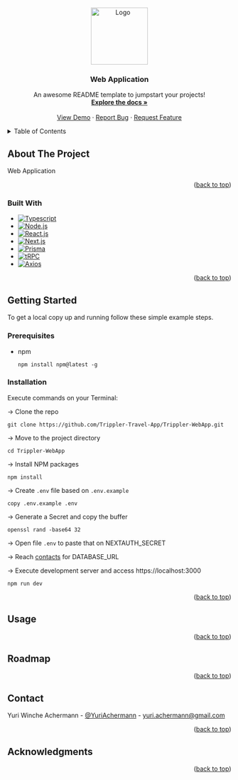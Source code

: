 <a name="readme-top"></a>

<!-- PROJECT LOGO -->
<br />
<div align="center">
  <a href="https://website.com">
    <img src="https://i.imgur.com/0P06Io8.png" alt="Logo" width="128" height="128">
  </a>

  <h3 align="center">Web Application</h3>

  <p align="center">
    An awesome README template to jumpstart your projects!
    <br />
    <a href="https://github.com/othneildrew/Best-README-Template"><strong>Explore the docs »</strong></a>
    <br />
    <br />
    <a href="https://website.com">View Demo</a>
    ·
    <a href="https://github.com/Trippler-Travel-App/WebApp/issues">Report Bug</a>
    ·
    <a href="https://github.com/Trippler-Travel-App/WebApp/issues">Request Feature</a>
  </p>
</div>

<!-- TABLE OF CONTENTS -->
<details>
  <summary>Table of Contents</summary>
  <ol>
    <li>
      <a href="#about-the-project">About The Project</a>
      <ul>
        <li><a href="#built-with">Built With</a></li>
      </ul>
    </li>
    <li>
      <a href="#getting-started">Getting Started</a>
      <ul>
        <li><a href="#prerequisites">Prerequisites</a></li>
        <li><a href="#installation">Installation</a></li>
      </ul>
    </li>
    <li><a href="#usage">Usage</a></li>
    <li><a href="#roadmap">Roadmap</a></li>
    <li><a href="#contact">Contact</a></li>
    <li><a href="#acknowledgments">Acknowledgments</a></li>
  </ol>
</details>

<!-- ABOUT THE PROJECT -->
## About The Project

Web Application

<p align="right">(<a href="#readme-top">back to top</a>)</p>


### Built With

* [![Typescript][Typescript]][Typescript-url]
* [![Node.js][Node.js]][Node-url]
* [![React.js][React.js]][React-url]
* [![Next.js][Next.js]][Next-url]
* [![Prisma][Prisma]][Prisma-url]
* [![tRPC][tRPC]][tRPC-url]
* [![Axios][Axios]][Axios-url]

<p align="right">(<a href="#readme-top">back to top</a>)</p>


<!-- GETTING STARTED -->
## Getting Started

To get a local copy up and running follow these simple example steps.

### Prerequisites

* npm
  ```console
  npm install npm@latest -g
  ```

### Installation

Execute commands on your Terminal:

→ Clone the repo
   ```console
   git clone https://github.com/Trippler-Travel-App/Trippler-WebApp.git
   ```
→ Move to the project directory
   ```console
   cd Trippler-WebApp
   ```
→ Install NPM packages
   ```console
   npm install
   ```
→ Create `.env` file based on `.env.example`
   ```console
   copy .env.example .env
   ```
→ Generate a Secret and copy the buffer
   ```console
   openssl rand -base64 32
   ```
→ Open file `.env` to paste that on NEXTAUTH_SECRET

<p align="left">→ Reach <a href="#contact">contacts</a> for DATABASE_URL</p>

→ Execute development server and access https://localhost:3000
   ```console
   npm run dev
   ```

<p align="right">(<a href="#readme-top">back to top</a>)</p>


<!-- USAGE EXAMPLES -->
## Usage

<p align="right">(<a href="#readme-top">back to top</a>)</p>


<!-- ROADMAP -->
## Roadmap

<p align="right">(<a href="#readme-top">back to top</a>)</p>


<!-- CONTACT -->
## Contact

Yuri Winche Achermann - [@YuriAchermann](https://twitter.com/YuriAchermann) - yuri.achermann@gmail.com


<p align="right">(<a href="#readme-top">back to top</a>)</p>


<!-- ACKNOWLEDGMENTS -->
## Acknowledgments

<p align="right">(<a href="#readme-top">back to top</a>)</p>


<!-- MARKDOWN LINKS & IMAGES -->
<!-- https://www.markdownguide.org/basic-syntax/#reference-style-links -->
[product-screenshot]: images/screenshot.png
[Typescript]: https://img.shields.io/badge/Typescript-000000?style=for-the-badge&logo=typescript
[Typescript-url]: https://www.typescriptlang.org
[Node.js]: https://img.shields.io/badge/Node.js-000000?style=for-the-badge&logo=nodedotjs
[Node-url]: https://nodejs.org/en/
[React.js]: https://img.shields.io/badge/React-000000?style=for-the-badge&logo=react
[React-url]: https://reactjs.org/
[Next.js]: https://img.shields.io/badge/next.js-000000?style=for-the-badge&logo=nextdotjs
[Next-url]: https://nextjs.org/
[Prisma]: https://img.shields.io/badge/Prisma-000000?style=for-the-badge&logo=prisma
[Prisma-url]: https://www.prisma.io
[tRPC]: https://img.shields.io/badge/tRPC-000000?style=for-the-badge&logo=trpc
[tRPC-url]: https://trpc.io
[Axios]: https://img.shields.io/badge/Axios-000000?style=for-the-badge&logo=axios
[Axios-url]: https://trpc.io
